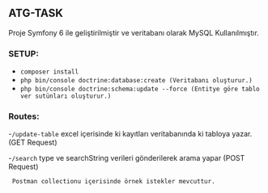 ## ATG-TASK

Proje Symfony 6 ile geliştirilmiştir ve veritabanı olarak MySQL Kullanılmıştır.

### SETUP:
- `composer install`
- `php bin/console doctrine:database:create (Veritabanı oluşturur.)`
- `php bin/console doctrine:schema:update --force (Entitye göre tablo ver sutünları oluşturur.)`

### Routes:
-`/update-table` excel içerisinde ki kayıtları veritabanında ki tabloya yazar. (GET Request)

-`/search` type ve searchString verileri gönderilerek arama yapar (POST Request)


` Postman collectionu içerisinde örnek istekler mevcuttur.`


 


